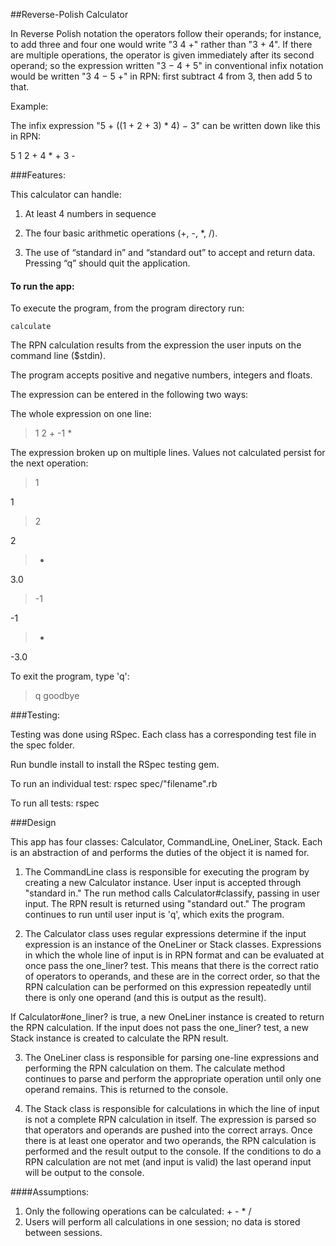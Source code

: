 ##Reverse-Polish Calculator

In Reverse Polish notation the operators follow their operands; for instance, to add three and four one would write "3 4 +" rather than "3 + 4". If there are multiple operations, the operator is given immediately after its second operand; so the expression written "3 − 4 + 5" in conventional infix notation would be written "3 4 − 5 +" in RPN: first subtract 4 from 3, then add 5 to that.

Example:

The infix expression "5 + ((1 + 2 + 3) * 4) − 3" can be written down like this in RPN:

5 1 2 + 4 * + 3 -


###Features:

This calculator can handle:

1) At least 4 numbers in sequence

2) The four basic arithmetic operations (+, -, *, /).

3) The use of “standard in” and “standard out” to accept and return data. Pressing “q” should quit the application.


#### To run the app:

To execute the program, from the program directory run:

    calculate

The RPN calculation results from the expression the user inputs on the command line ($stdin).

The program accepts positive and negative numbers, integers and floats.

The expression can be entered in the following two ways:

  The whole expression on one line:
> 1 2 + -1 *
  
  The expression broken up on multiple lines. Values not calculated persist for the next operation:
  
> 1

1

> 2

2

> +

3.0

> -1

-1

> *

-3.0


To exit the program, type 'q':  
> q
goodbye

###Testing:

Testing was done using RSpec. Each class has a corresponding test file in the spec folder.

Run bundle install to install the RSpec testing gem.

To run an individual test: rspec spec/"filename".rb

To run all tests: rspec


###Design

This app has four classes: Calculator, CommandLine, OneLiner, Stack. Each is an abstraction of and performs the duties of the object it is named for. 

1. The CommandLine class is responsible for executing the program by creating a new Calculator instance. User input is accepted through "standard in." The run method calls Calculator#classify, passing in user input. The RPN result is returned using "standard out." The program continues to run until user input is 'q', which exits the program. 

2. The Calculator class uses regular expressions determine if the input expression is an instance of the OneLiner or Stack classes. Expressions in which the whole line of input is in RPN format and can be evaluated at once pass the one_liner? test. This means that there is the correct ratio of operators to operands, and these are in the correct order, so that the RPN calculation can be performed on this expression repeatedly until there is only one operand (and this is output as the result).

If Calculator#one_liner? is true, a new OneLiner instance is created to return the RPN calculation. If the input does not pass the one_liner? test, a new Stack instance is created to calculate the RPN result.

3. The OneLiner class is responsible for parsing one-line expressions and performing the RPN calculation on them. The calculate method continues to parse and perform the appropriate operation until only one operand remains. This is returned to the console.

4. The Stack class is responsible for calculations in which the line of input is not a complete RPN calculation in itself. The expression is parsed so that operators and operands are pushed into the correct arrays. Once there is at least one operator and two operands, the RPN calculation is performed and the result output to the console. If the conditions to do a RPN calculation are not met (and input is valid) the last operand input will be output to the console.

####Assumptions:
1. Only the following operations can be calculated: + - * /
2. Users will perform all calculations in one session; no data is stored between sessions.

